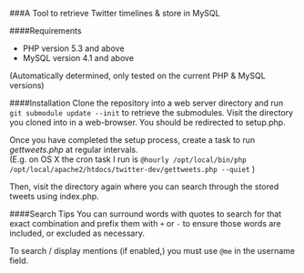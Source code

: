 ###A Tool to retrieve Twitter timelines & store in MySQL

####Requirements
- PHP version 5.3 and above
- MySQL version 4.1 and above  

(Automatically determined, only tested on the current PHP & MySQL versions)

####Installation
Clone the repository into a web server directory and run ```git submodule update --init``` to retrieve the submodules.
Visit the directory you cloned into in a web-browser. You should be redirected to setup.php.

Once you have completed the setup process, create a task to run <i>gettweets.php</i> at regular intervals.  
(E.g. on OS X the cron task I run is ```@hourly /opt/local/bin/php /opt/local/apache2/htdocs/twitter-dev/gettweets.php --quiet``` )

Then, visit the directory again where you can search through the stored tweets using index.php.

####Search Tips
You can surround words with quotes to search for that exact combination and prefix them with ```+``` or ```-``` to ensure those words are included, or excluded as necessary.

To search / display mentions (if enabled,) you must use ```@me``` in the username field.
